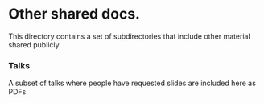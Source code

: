 # Other shared docs.

This directory contains a set of subdirectories that include other material shared publicly.

### Talks

A subset of talks where people have requested slides are included here as PDFs. 